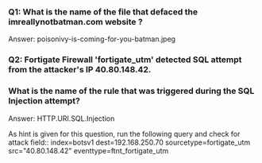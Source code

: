 ### Q1: What is the name of the file that defaced the imreallynotbatman.com website ?
Answer: poisonivy-is-coming-for-you-batman.jpeg

### Q2: Fortigate Firewall 'fortigate_utm' detected SQL attempt from the attacker's IP 40.80.148.42. 
### What is the name of the rule that was triggered during the SQL Injection attempt?

Answer: HTTP.URI.SQL.Injection

As hint is given for this question, run the following query and check for attack field::
index=botsv1 dest=192.168.250.70 sourcetype=fortigate_utm src="40.80.148.42" eventtype=ftnt_fortigate_utm 
